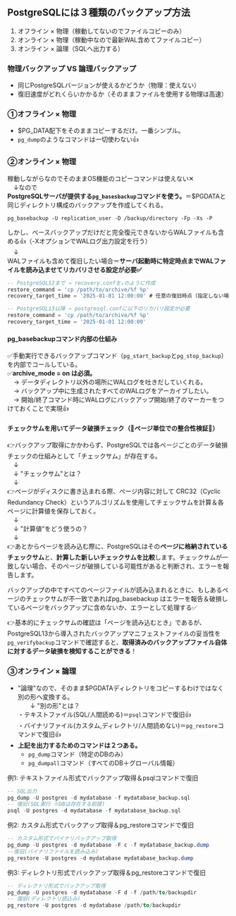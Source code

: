 ## PostgreSQLには３種類のバックアップ方法
1. オフライン × 物理（稼動してないのでファイルコピーのみ）
2. オンライン × 物理（稼動中なので最新WAL含めてファイルコピー）
3. オンライン × 論理（SQLへ出力する）

### 物理バックアップ VS 論理バックアップ
- 同じPostgreSQLバージョンが使えるかどうか（物理：使えない）
- 復旧速度がどれくらいかかるか（そのままファイルを使用する物理は高速）

### ①オフライン × 物理
- $PG_DATA配下をそのままコピーするだけ。一番シンプル。
- `pg_dump`のようなコマンドは一切使わない👍

### ②オンライン × 物理
稼動しながらなのでそのままOS機能のコピーコマンドは使えない✕<br/>
　↓なので<br/>
**PostgreSQLサーバが提供する`pg_basesbackup`コマンドを使う。**＝$PGDATAと同じディレクトリ構成のバックアップを作成してくれる。
```
pg_basebackup -U replication_user -D /backup/directory -Fp -Xs -P
```
しかし、ベースバックアップだけだと完全復元できないからWALファイルも含める👍（-XオプションでWALログ出力設定を行う）<br/>
　↓<br/>
WALファイルも含めて復旧したい場合＝**サーバ起動時に特定時点までWALファイルを読み込ませてリカバリさせる設定が必要✅**
```sql
-- PostgreSQL12まで → recovery.confを↓のように作成
restore_command = 'cp /path/to/archive/%f %p'
recovery_target_time = '2025-01-01 12:00:00' # 任意の復旧時点（指定しない場合、最後のWALまで適用）

-- PostgreSQL13以降 → postgresql.confに以下のリカバリ設定が必要
restore_command = 'cp /path/to/archive/%f %p'
recovery_target_time = '2025-01-01 12:00:00'
```

#### pg_basebackupコマンド内部の仕組み
✅手動実行できるバックアップコマンド（`pg_start_backup`と`pg_stop_backup`）を内部でコールしている。<br/>
✅**archive_mode = on は必須。**<br/>
　→ データディレクトリ以外の場所にWALログを吐きだしていくれる。<br/>
　→ バックアップ中に生成されたすべてのWALログをアーカイブしたい。<br/>
　→ 開始/終了コマンド時にWALログにバックアップ開始/終了のマーカーをつけておくことで実現👍

#### チェックサムを用いてデータ破損チェック（🔴ページ単位での整合性検証🔴）
👉バックアップ取得にかかわらず、PostgreSQLでは各ページごとのデータ破損チェックの仕組みとして「チェックサム」が存在する。<br/>
　↓<br/>
　↓ "チェックサム"とは？<br/>
　↓<br/>
👉ページがディスクに書き込まれる際、ページ内容に対して CRC32（Cyclic Redundancy Check）というアルゴリズムを使用してチェックサムを計算＆各ページに計算値を保存しておく。<br/>
　↓<br/>
　↓ "計算値"をどう使うの？<br/>
　↓<br/>
👉あとからページを読み込む際に、PostgreSQLはその**ページに格納されているチェックサム**と、**計算した新しいチェックサムを比較**します。チェックサムが一致しない場合、そのページが破損している可能性があると判断され、エラーを報告します。

バックアップの中ですべてのページファイルが読み込まれるときに、もしあるページのチェックサムが不一致であればpg_basebackup はエラーを報告＆破損しているページをバックアップに含めないか、エラーとして処理する✅

👉基本的にチェックサムの確認は「ページを読み込むとき」であるが、PostgreSQL13から導入されたバックアップマニフェストファイルの妥当性を`pg_verifybackup`コマンドで確認すると、**取得済みのバックアップファイル自体に対するデータ破損を検知することができる**！

### ③オンライン × 論理
- "論理"なので、そのまま$PGDATAディレクトリをコピーするわけではなく別の形へ変換する。<br/>
　　↓ "別の形"とは？<br/>
  ・テキストファイル(SQL/人間読める)＝`psql`コマンドで復旧👍<br/>
  ・バイナリファイル(カスタム,ディレクトリ/人間読めない)＝`pg_restore`コマンドで復旧👍
- **上記を出力するためのコマンドは２つある。**
  - `pg_dump`コマンド（特定のDBのみ）
  - `pg_dumpall`コマンド（すべてのDB＋グローバル情報）

例1: テキストファイル形式でバックアップ取得＆psqlコマンドで復旧
```sql
-- SQL出力
pg_dump -U postgres -d mydatabase -f mydatabase_backup.sql
-- 復旧(SQL実行 ※DBは存在する前提)
psql -U postgres -d mydatabase -f mydatabase_backup.sql
```

例2: カスタム形式でバックアップ取得＆pg_restoreコマンドで復旧
```sql
-- カスタム形式でバイナリバックアップ取得
pg_dump -U postgres -d mydatabase -F c -f mydatabase_backup.dump
--復旧(バイナリファイルを読み込み)
pg_restore -U postgres -d mydatabase mydatabase_backup.dump
```

例3: ディレクトリ形式でバックアップ取得＆pg_restoreコマンドで復旧
```sql
-- ディレクトリ形式でバックアップ取得
pg_dump -U postgres -d mydatabase -F d -f /path/to/backupdir
-- 復旧(ディレクトリ読込み)
pg_restore -U postgres -d mydatabase /path/to/backupdir
```
